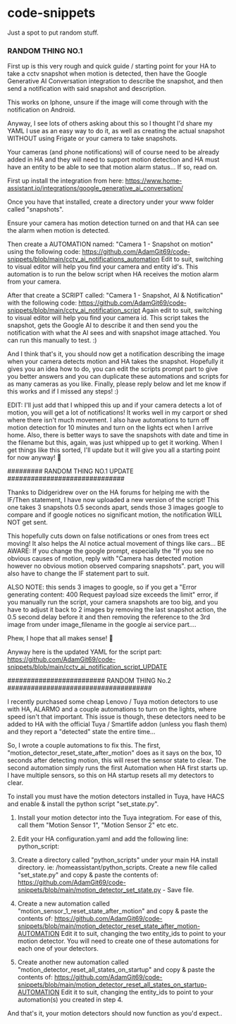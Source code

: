 # code-snippets
Just a spot to put random stuff.

### RANDOM THING NO.1 ###########
First up is this very rough and quick guide / starting point for your HA to take a cctv snapshot when motion is detected, then have the Google Generative AI Conversation integration to describe the snapshot, and then send a notification with said snapshot and description.

This works on Iphone, unsure if the image will come through with the notification on Android. 

Anyway, I see lots of others asking about this so I thought I'd share my YAML I use as an easy way to do it, as well as creating the actual snapshot WITHOUT using Frigate or your camera to take snapshots. 

Your cameras (and phone notifications) will of course need to be already added in HA and they will need to support motion detection and HA must have an entity to be able to see that motion alarm status... If so, read on. 

First up install the integration from here:  https://www.home-assistant.io/integrations/google_generative_ai_conversation/

Once you have that installed, create a directory under your www folder called "snapshots".

Ensure your camera has motion detection turned on and that HA can see the alarm when motion is detected.

Then create a AUTOMATION named:  "Camera 1 - Snapshot on motion"  using the following code: https://github.com/AdamGit69/code-snippets/blob/main/cctv_ai_notifications_automation
Edit to suit, switching to visual editor will help you find your camera  and entity id's. This automation is to run the below script when HA receives the motion alarm from your camera.

 After that create a SCRIPT called: "Camera 1 - Snapshot, AI & Notification" with the following code: https://github.com/AdamGit69/code-snippets/blob/main/cctv_ai_notification_script
Again edit to suit, switching to visual editor will help you find your camera id. This script takes the snapshot, gets the Google AI to describe it and then send you the notification with what the AI sees and with snapshot image attached. You can run this manually to test. :)

And I think that's it, you should now get a notification describing the image when your camera detects motion and HA takes the snapshot. Hopefully it gives you an idea how to do, you can edit the scripts prompt part to give you better answers and you can duplicate these automations and scripts for as many cameras as you like.  Finally, please reply below and let me know if this works and if I missed any steps! :)

EDIT: I'll just add that I whipped this up and if your camera detects a lot of motion, you will get a lot of notifications! It works well in my carport or shed where there isn't much movement. I also have automations to turn off motion detection for 10 minutes and turn on the lights ect when I arrive home. Also, there is better ways to save the snapshots with date and time in the filename but this, again, was just whipped up to get it working. When I get things like this sorted, I'll update but it will give you all a starting point for now anyway! 🙂

######### RANDOM THING NO.1 UPDATE ##############################

Thanks to Didgeridrew over on the HA forums for helping me with the IF/Then statement, I have now uploaded a new version of the script! 
This one takes 3 snapshots 0.5 seconds apart, sends those 3 images google to compare and if google notices no significant motion, the notification WILL NOT get sent. 

This hopefully cuts down on false notifications or ones from trees ect moving! It also helps the AI notice actual movement of things like cars...
BE AWARE: If you change the google prompt, especially the "If you see no obvious causes of motion, reply with "Camera has detected motion however no obvious motion observed comparing snapshots". part, you will also have to change the IF statement part to suit. 

ALSO NOTE: this sends 3 images to google, so if you get a "Error generating content: 400 Request payload size exceeds the limit" error, if you manually run the script, your camera snapshots are too big, and you have to adjust it back to 2 images by removing the last snapshot action, the  0.5 second delay before it and then removing the reference to the 3rd image from under image_filename in the google ai service part.... 

Phew, I hope that all makes sense! 🙂 

Anyway here is the updated YAML for the script part:
https://github.com/AdamGit69/code-snippets/blob/main/cctv_ai_notification_script_UPDATE

######################### RANDOM THING No.2 #####################################

I recently purchased some cheap Lenovo / Tuya motion detectors to use with HA, ALARMO and a couple automations to turn on the lights, where speed isn't that important. This issue is though, these detectors need to be added to HA with the official Tuya / Smartlife addon (unless you flash them) and they report a "detected" state the entire time... 

So, I wrote a couple automations to fix this. The first, "motion_detector_reset_state_after_motion" does as it says on the box, 10 seconds after detecting motion, this will reset the sensor state to clear. The second automation simply runs the first Automation when HA first starts up. I have multiple sensors, so this on HA startup resets all my detectors to clear.

To install you must have the motion detectors installed in Tuya, have HACS and enable & install the python script "set_state.py".

1) Install your motion detector into the Tuya integratiom. For ease of this, call them "Motion Sensor 1", "Motion Sensor 2" etc etc.

2) Edit your HA configuration.yaml and add the following line:
python_script:

3) Create a directory called "python_scripts" under your main HA install directory. ie: /homeassistant/python_scripts. Create a new file called "set_state.py" and copy & paste the contents of: 
https://github.com/AdamGit69/code-snippets/blob/main/motion_detector_set_state.py  - Save file.

4) Create a new automation called "motion_sensor_1_reset_state_after_motion" and copy & paste the contents of:
https://github.com/AdamGit69/code-snippets/blob/main/motion_detector_reset_state_after_motion-AUTOMATION
Edit it to suit, changing the two entity_ids to point to your motion detector. You will need to create one of these automations for each one of your detectors.

5) Create another new automation called "motion_detector_reset_all_states_on_startup" and copy & paste the contents of:
https://github.com/AdamGit69/code-snippets/blob/main/motion_detector_reset_all_states_on_startup-AUTOMATION
Edit it to suit, changing the entity_ids to point to your automation(s) you created in step 4.

And that's it, your motion detectors should now function as you'd expect..
